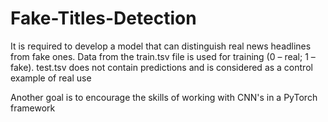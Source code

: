 # Fake-Titles-Detection

It is required to develop a model that can distinguish real news headlines from fake ones. Data from the train.tsv file is used for training (0 – real; 1 – fake). test.tsv does not contain predictions and is considered as a control example of real use

Another goal is to encourage the skills of working with CNN's in a PyTorch framework

